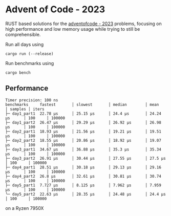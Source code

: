 # Advent of Code - 2023

RUST based solutions for the [adventofcode - 2023](https://adventofcode.com/2023) problems,
focusing on high performance and low memory usage while trying to still be comprehensible.

Run all days using

    cargo run (--release)

Run benchmarks using

    cargo bench

## Performance

```shell
Timer precision: 100 ns
benchmarks     fastest       │ slowest       │ median        │ mean          │ samples │ iters
├─ day1_part1  22.78 µs      │ 25.15 µs      │ 24.4 µs       │ 24.24 µs      │ 100     │ 100000
├─ day1_part2  26.47 µs      │ 29.29 µs      │ 26.92 µs      │ 26.98 µs      │ 100     │ 100000
├─ day2_part1  18.93 µs      │ 21.56 µs      │ 19.21 µs      │ 19.51 µs      │ 100     │ 100000
├─ day2_part2  18.55 µs      │ 20.86 µs      │ 18.92 µs      │ 19.07 µs      │ 100     │ 100000
├─ day3_part1  34.67 µs      │ 36.88 µs      │ 35.3 µs       │ 35.34 µs      │ 100     │ 100000
├─ day3_part2  26.91 µs      │ 30.44 µs      │ 27.55 µs      │ 27.5 µs       │ 100     │ 100000
├─ day4_part1  28.51 µs      │ 30.18 µs      │ 29.13 µs      │ 29.16 µs      │ 100     │ 100000
├─ day4_part2  26.8 µs       │ 32.61 µs      │ 30.81 µs      │ 30.74 µs      │ 100     │ 100000
├─ day5_part1  7.727 µs      │ 8.125 µs      │ 7.962 µs      │ 7.959 µs      │ 100     │ 100000
╰─ day5_part2  22.63 µs      │ 28.35 µs      │ 24.48 µs      │ 24.4 µs       │ 100     │ 100000
```

on a Ryzen 7950X

